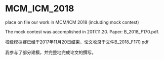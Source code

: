 # MCM_ICM_2018
place on file our work in MCM/ICM 2018 (including mock contest)

The mock contest was accomplished in 2017.11.20. Paper: B_2018_F170.pdf.

校级模拟赛已经于2017年11月20日结束，论文收录于文件B_2018_F170.pdf

我参与了部分建模，并完整地完成论文的撰写。
